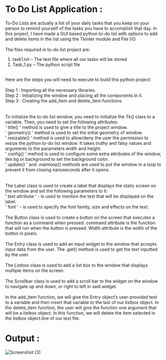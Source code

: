 # To Do List Application :
To-Do Lists are actually a list of your daily tasks that you keep on your person to remind yourself of the tasks you have to accomplish that day. In this project, I have made a GUI based python to-do list with options to add and delete items in the list using the Tkinter module and File I/O.
<br />
<br />
The files required in to-do list project are:
1. task1.txt – The text file where all our tasks will be stored
2. Task_1.py – The python script file
<br />
Here are the steps you will need to execute to build this python project:<br /><br />
Step 1 : Importing all the necessary libraries.<br />
Step 2 : Initializing the window and placing all the components in it.<br />
Step 3 : Creating the add_item and delete_item functions.<br />
<br />
<br />
To initialize the to-do list window, you need to initialize the Tk() class to a variable. Then, you need to set the following attributes:<br />
' title() ' method is used to give a title to the project window.<br />
' geometry() ' method is used to set the initial geometry of window.<br />
' resizable() ' method is used to allow/deny the user the permission to resize the python to-do list window. It takes truthy and falsy values and arguments to the parameters width and height.<br />
' config() ' method is used to configure some extra attributes of the window, like bg or background to set the background color.<br />
' update() ' and .mainloop() methods are used to put the window in a loop to prevent it from closing nanoseconds after it opens.<br />
<br />
<br />
The Label class is used to create a label that displays the static screen on the window and set the following parameters to it:<br />
' text attribute ' - is used to mention the text that will be displayed on the label.<br />
' font ' - is used to specify the font family, size and effects on the text.
<br />
<br />
The Button class is used to create a button on the screen that executes a function as a command when pressed.
command attribute is the function that will run when the button is pressed. 
Width attribute is the width of the button in pixels.
<br />
<br />
The Entry class is used to add an input widget to the window that accepts input data from the user.
The .get() method is used to get the text inputted by the user.
<br />
<br />
The Listbox class is used to add a list box to the window that displays multiple items on the screen.
<br />
<br />
The Scrollbar class is used to add a scroll bar to the widget on the window to navigate up and down, or right to left in said widget.
<br />
<br />
In the add_item function, we will give the Entry object’s user-provided text to a variable and then insert that variable to the last of our listbox object.
In the delete_item function, the user will give the function one argument that will be a listbox object. In this function, we will delete the item selected in the listbox object.line of our text file.

# Output :
![Screenshot (3)](https://github.com/TondrePranita/CODSOFT/assets/138645068/de334fa3-3caa-4ecb-ac0f-2413ba73bdc7)


